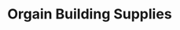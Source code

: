---
title: "Orgain Building Supplies"
url: /clarksville/orgain-building-supplies-commerce-street/
shop: trade
---